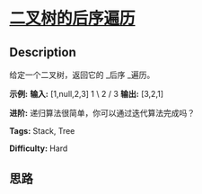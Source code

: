 # [二叉树的后序遍历][title]

## Description

给定一个二叉树，返回它的 _后序  _遍历。

**示例:**
            **输入:** [1,null,2,3]         1        \         2        /       3         **输出:** [3,2,1]

**进阶:**  递归算法很简单，你可以通过迭代算法完成吗？


**Tags:** Stack, Tree

**Difficulty:** Hard

## 思路

[title]: https://leetcode-cn.com/problems/binary-tree-postorder-traversal
